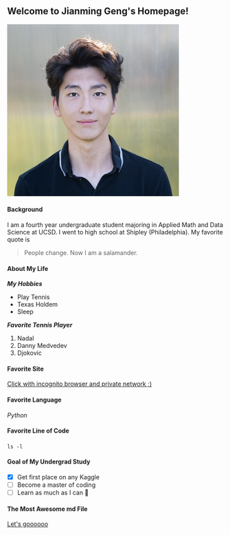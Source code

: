 ## Welcome to Jianming Geng's Homepage!

![My profile pic if you have not seen it already on my LinkedIn](asset/profile_pic.png)

#### Background 
I am a fourth year undergraduate student majoring in Applied Math and Data Science at UCSD. I went to high school at Shipley (Philadelphia). My favorite quote is 
> People change. Now I am a salamander. 

#### About My Life
***My Hobbies***
- Play Tennis
- Texas Holdem
- Sleep

***Favorite Tennis Player***
1. Nadal
2. Danny Medvedev
3. Djokovic

#### Favorite Site
[Click with incognito browser and private network ;)](https://www.youtube.com/watch?v=dQw4w9WgXcQ&ab_channel=RickAstley)

#### Favorite Language
*Python*

#### Favorite Line of Code
`ls -l`

#### Goal of My Undergrad Study
- [x] Get first place on any Kaggle
- [ ] Become a master of coding
- [ ] Learn as much as I can :tada:

#### The Most Awesome md File
[Let's goooooo](README.md)




